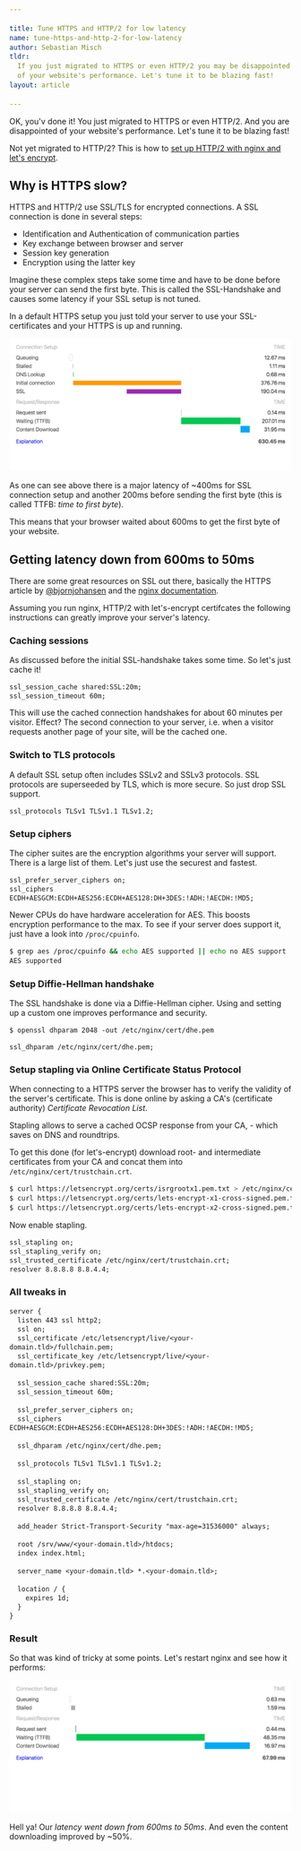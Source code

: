 ```yaml
---

title: Tune HTTPS and HTTP/2 for low latency
name: tune-https-and-http-2-for-low-latency
author: Sebastian Misch
tldr:
  If you just migrated to HTTPS or even HTTP/2 you may be disappointed
  of your website's performance. Let's tune it to be blazing fast!
layout: article

---
```


OK, you'v done it! You just migrated to HTTPS or even HTTP/2.
And you are disappointed of your website's performance.
Let's tune it to be blazing fast!

<div class="box box--internal-link">
  <span>
    Not yet migrated to HTTP/2? This is how to <a href="/2015/12/24/lets-encrypt-to-support-http-2-on-nginx" >set up
    HTTP/2 with nginx and let's encrypt</a>.
  </span>
</div>

## Why is HTTPS slow?
HTTPS and HTTP/2 use SSL/TLS for encrypted connections.
A SSL connection is done in several steps:

- Identification and Authentication of communication parties
- Key exchange between browser and server
- Session key generation
- Encryption using the latter key

Imagine these complex steps take some time and have to be done before your
server can send the first byte. This is called the SSL-Handshake and causes
some latency if your SSL setup is not tuned.

In a default HTTPS setup you just told your server to use your SSL-certificates
and your HTTPS is up and running.

![High latency on SSL handshake and initial connection](slow-ssl.png "High latency on SSL handshake and initial connection")

As one can see above there is a major latency of ~400ms for SSL connection
setup and another 200ms before sending the first byte (this is called TTFB:
_time to first byte_).

This means that your browser waited about 600ms to get the first byte of your
website.


## Getting latency down from 600ms to 50ms
There are some great resources on SSL out there, basically the HTTPS article
by <a href="https://twitter.com/bjornjohansen" target="bjornjohansen">@bjornjohansen</a> and the
<a href="http://nginx.org/en/docs/http/configuring_https_servers.html"
target="nginxdocumentation">nginx documentation</a>.

Assuming you run nginx, HTTP/2 with let's-encrypt certifcates the following
instructions can greatly improve your server's latency.

### Caching sessions
As discussed before the initial SSL-handshake takes some time. So let's just
cache it!
```
ssl_session_cache shared:SSL:20m;
ssl_session_timeout 60m;
```
This will use the cached connection handshakes for about 60 minutes per
visitor. Effect? The second connection to your server, i.e.
when a visitor requests another page of your site, will be the cached one.


### Switch to TLS protocols
A default SSL setup often includes SSLv2 and SSLv3 protocols. SSL protocols
are superseeded by TLS, which is more secure. So just drop SSL support.
```
ssl_protocols TLSv1 TLSv1.1 TLSv1.2;
```


### Setup ciphers
The cipher suites are the encryption algorithms your server will support.
There is a large list of them. Let's just use the securest and fastest.
```
ssl_prefer_server_ciphers on;
ssl_ciphers ECDH+AESGCM:ECDH+AES256:ECDH+AES128:DH+3DES:!ADH:!AECDH:!MD5;
```
Newer CPUs do have hardware acceleration for AES. This boosts encryption
performance to the max. To see if your server does support it, just have
a look into `/proc/cpuinfo`.
```bash
$ grep aes /proc/cpuinfo && echo AES supported || echo no AES support
AES supported
```


### Setup Diffie-Hellman handshake
The SSL handshake is done via a Diffie-Hellman cipher. Using and setting
up a custom one improves performance and security.
```
$ openssl dhparam 2048 -out /etc/nginx/cert/dhe.pem
```

```
ssl_dhparam /etc/nginx/cert/dhe.pem;
```


### Setup stapling via Online Certificate Status Protocol
When connecting to a HTTPS server the browser has to verify the validity of
the server's certificate. This is done online by asking a CA's (certificate authority) _Certificate Revocation List_.

Stapling allows to serve a cached OCSP response from your CA, - which saves
on DNS and roundtrips.

To get this done (for let's-encrypt) download root- and intermediate
certificates from your CA and concat them into `/etc/nginx/cert/trustchain.crt`.

```bash
$ curl https://letsencrypt.org/certs/isrgrootx1.pem.txt > /etc/nginx/cert/trustchain.crt
$ curl https://letsencrypt.org/certs/lets-encrypt-x1-cross-signed.pem.txt >> /etc/nginx/cert/trustchain.crt
$ curl https://letsencrypt.org/certs/lets-encrypt-x2-cross-signed.pem.txt >> /etc/nginx/cert/trustchain.crt

```
Now enable stapling.
```
ssl_stapling on;
ssl_stapling_verify on;
ssl_trusted_certificate /etc/nginx/cert/trustchain.crt;
resolver 8.8.8.8 8.8.4.4;
```

### All tweaks in
```
server {
  listen 443 ssl http2;
  ssl on;
  ssl_certificate /etc/letsencrypt/live/<your-domain.tld>/fullchain.pem;
  ssl_certificate_key /etc/letsencrypt/live/<your-domain.tld>/privkey.pem;

  ssl_session_cache shared:SSL:20m;
  ssl_session_timeout 60m;

  ssl_prefer_server_ciphers on;
  ssl_ciphers ECDH+AESGCM:ECDH+AES256:ECDH+AES128:DH+3DES:!ADH:!AECDH:!MD5;

  ssl_dhparam /etc/nginx/cert/dhe.pem;

  ssl_protocols TLSv1 TLSv1.1 TLSv1.2;

  ssl_stapling on;
  ssl_stapling_verify on;
  ssl_trusted_certificate /etc/nginx/cert/trustchain.crt;
  resolver 8.8.8.8 8.8.4.4;

  add_header Strict-Transport-Security "max-age=31536000" always;

  root /srv/www/<your-domain.tld>/htdocs;
  index index.html;

  server_name <your-domain.tld> *.<your-domain.tld>;

  location / {
    expires 1d;
  }
}
```


### Result
So that was kind of tricky at some points. Let's restart nginx and see how
it performs:

![After tuning SSL](fast-ssl.png "After tuning SSL")

Hell ya! Our *latency went down from 600ms to 50ms*. And even the content
downloading improved by ~50%.
